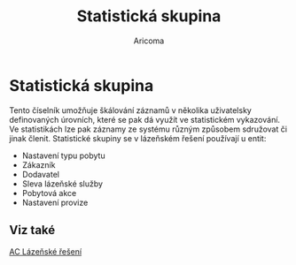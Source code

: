 ﻿---
    title: "Statistická skupina"
    author: Aricoma
    ms.date: 04/30/2018
    ms.topic: article
    ms.prod: dynamics-nav-2017
    ms.contentlocale: cs-cz
    ms.lasthandoff: 04/30/2018
---

# Statistická skupina
Tento číselník umožňuje škálování záznamů v několika uživatelsky definovaných úrovních, které se pak dá využít ve statistickém vykazování. Ve statistikách lze pak záznamy ze systému různým způsobem sdružovat či jinak členit.
Statistické skupiny se v lázeňském řešení používají u entit:
-	Nastavení typu pobytu
-	Zákazník
-	Dodavatel
-	Sleva lázeňské služby
-	Pobytová akce
-	Nastavení provize 

## <a name="see-also"></a>Viz také
[AC Lázeňské řešení](spa-solution.md)